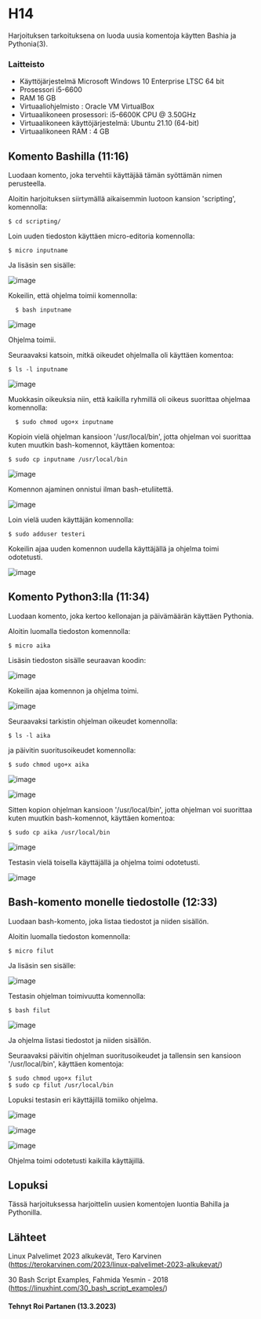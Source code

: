 
# H14

 Harjoituksen tarkoituksena on luoda uusia komentoja käytten Bashia ja Pythonia(3).
 
### Laitteisto
 
* Käyttöjärjestelmä	Microsoft Windows 10 Enterprise LTSC 64 bit
* Prosessori i5-6600
* RAM 16 GB
* Virtuaaliohjelmisto : Oracle VM VirtualBox
* Virtuaalikoneen prosessori: i5-6600K CPU @ 3.50GHz
* Virtuaalikoneen käyttöjärjestelmä: Ubuntu 21.10 (64-bit)
* Virtuaalikoneen RAM : 4 GB





## Komento Bashilla (11:16)

Luodaan komento, joka tervehtii käyttäjää tämän syöttämän nimen perusteella. 

Aloitin harjoituksen siirtymällä aikaisemmin luotoon kansion 'scripting', komennolla:

    $ cd scripting/
  
Loin uuden tiedoston käyttäen micro-editoria komennolla:

    $ micro inputname
    
 Ja lisäsin sen sisälle:
 
 ![image](https://user-images.githubusercontent.com/106889187/224656708-ee4dc0ed-60dc-45b3-a33f-fdcfed2a0479.png)

Kokeilin, että ohjelma toimii komennolla:

      $ bash inputname
      
      
  ![image](https://user-images.githubusercontent.com/106889187/224658212-3375755d-0ed8-47e9-89c2-20bf0e336674.png)
 
     
 Ohjelma toimii.
 
 
 Seuraavaksi katsoin, mitkä oikeudet ohjelmalla oli käyttäen komentoa:
 
    $ ls -l inputname
 
![image](https://user-images.githubusercontent.com/106889187/224658571-21c4a8d9-fcbb-4a0e-b1c5-3296eb7cb1f2.png)


Muokkasin oikeuksia niin, että kaikilla ryhmillä oli oikeus suorittaa ohjelmaa komennolla:

      $ sudo chmod ugo+x inputname

Kopioin vielä ohjelman kansioon '/usr/local/bin', jotta ohjelman voi suorittaa kuten muutkin bash-komennot, käyttäen komentoa:

    $ sudo cp inputname /usr/local/bin


![image](https://user-images.githubusercontent.com/106889187/224660229-084279b7-0c75-4a04-8f6d-1a68d4d1a27c.png)

  Komennon ajaminen onnistui ilman bash-etuliitettä.

![image](https://user-images.githubusercontent.com/106889187/224660868-6ac56bda-2ef9-42f8-a79f-e824f368b66a.png)


Loin vielä uuden käyttäjän komennolla:

    $ sudo adduser testeri
    
  Kokeilin ajaa uuden komennon uudella käyttäjällä ja ohjelma toimi odotetusti.
  
  ![image](https://user-images.githubusercontent.com/106889187/224662115-3cb71935-5b49-4b99-8842-2f9202255b84.png)

  

## Komento Python3:lla (11:34)

Luodaan komento, joka kertoo kellonajan ja päivämäärän käyttäen Pythonia.

Aloitin luomalla tiedoston komennolla:

    $ micro aika
    
    
 Lisäsin tiedoston sisälle seuraavan koodin:
 
![image](https://user-images.githubusercontent.com/106889187/224669318-34fd1e7b-a581-4229-90d2-0264f879314d.png)


Kokeilin ajaa komennon ja ohjelma toimi.


![image](https://user-images.githubusercontent.com/106889187/224669041-e8583b66-f8b7-4041-a909-8684730117d3.png)


Seuraavaksi tarkistin ohjelman oikeudet komennolla:

    $ ls -l aika

ja päivitin suoritusoikeudet komennolla:

    $ sudo chmod ugo+x aika

![image](https://user-images.githubusercontent.com/106889187/224670052-b779bec4-050e-49d3-b2ce-c7bbe187161a.png)

![image](https://user-images.githubusercontent.com/106889187/224670218-d6e1cbe7-c28d-4eaf-af95-bd260f388904.png)


Sitten kopion ohjelman kansioon '/usr/local/bin', jotta ohjelman voi suorittaa kuten muutkin bash-komennot, käyttäen komentoa:

    $ sudo cp aika /usr/local/bin

![image](https://user-images.githubusercontent.com/106889187/224670732-3754859c-3cc8-42aa-8249-ab9841c0645f.png)

Testasin vielä toisella käyttäjällä ja ohjelma toimi odotetusti.

![image](https://user-images.githubusercontent.com/106889187/224671146-23932a0a-5b80-450e-9a55-0fffa8a49259.png)

## Bash-komento monelle tiedostolle (12:33)

Luodaan bash-komento, joka listaa tiedostot ja niiden sisällön.

Aloitin luomalla tiedoston komennolla:

    $ micro filut
    
Ja lisäsin sen sisälle:

![image](https://user-images.githubusercontent.com/106889187/224691363-428312bf-f474-4760-80c1-c210e9036f54.png)

Testasin ohjelman toimivuutta komennolla:

    $ bash filut
    
![image](https://user-images.githubusercontent.com/106889187/224691617-34fc1197-e348-4405-b329-ec69b426631d.png)

Ja ohjelma listasi tiedostot ja niiden sisällön.


Seuraavaksi päivitin ohjelman suoritusoikeudet ja tallensin sen kansioon '/usr/local/bin', käyttäen komentoja:

    $ sudo chmod ugo+x filut
    $ sudo cp filut /usr/local/bin

Lopuksi testasin eri käyttäjillä tomiiko ohjelma.

![image](https://user-images.githubusercontent.com/106889187/224692862-ac3139db-fad8-4d5e-8c58-658a9aa7ae1a.png)

![image](https://user-images.githubusercontent.com/106889187/224693298-570659f9-ebb7-4ea7-ace6-5ef91f4da762.png)

![image](https://user-images.githubusercontent.com/106889187/224693626-20eaa833-cefe-47f4-b1d7-921cd484ba9d.png)

Ohjelma toimi odotetusti kaikilla käyttäjillä.


 ## Lopuksi 
 
 Tässä harjoituksessa harjoittelin uusien komentojen luontia Bahilla ja Pythonilla.
 
 
## Lähteet

Linux Palvelimet 2023 alkukevät, Tero Karvinen (https://terokarvinen.com/2023/linux-palvelimet-2023-alkukevat/)

30 Bash Script Examples, Fahmida Yesmin - 2018 (https://linuxhint.com/30_bash_script_examples/)


#### Tehnyt Roi Partanen (13.3.2023)
